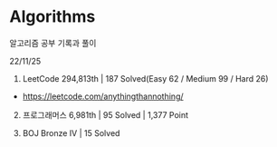 # Algorithms

알고리즘 공부 기록과 풀이

22/11/25

1. LeetCode 294,813th | 187 Solved(Easy 62 / Medium 99 / Hard 26)
- https://leetcode.com/anythingthannothing/

2. 프로그래머스 6,981th | 95 Solved | 1,377 Point

3. BOJ Bronze IV | 15 Solved